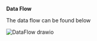 **Data Flow**

The data flow can be found below

![DataFlow drawio](https://user-images.githubusercontent.com/47365682/202894408-38c5d8c6-1a2b-40b2-8649-4d21369a8d84.png)
